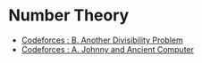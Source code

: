 # Number Theory

- [Codeforces : B. Another Divisibility Problem](https://codeforces.com/contest/2140/problem/B)
- [Codeforces : A. Johnny and Ancient Computer](https://codeforces.com/problemset/problem/1362/A)
